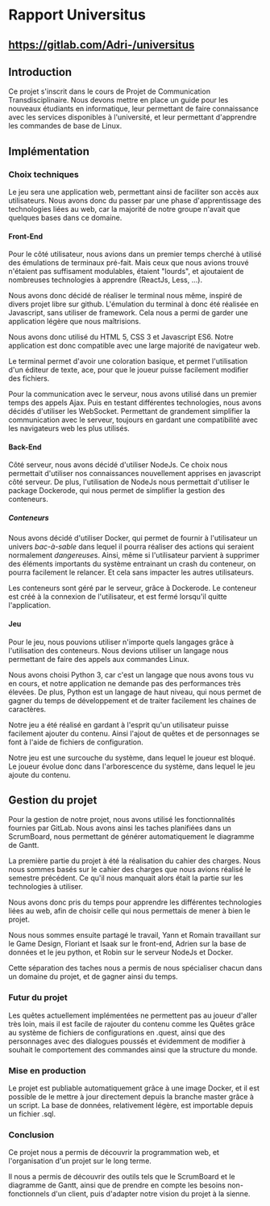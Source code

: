 # Rapport Universitus

## https://gitlab.com/Adri-/universitus



## Introduction



Ce projet s'inscrit dans le cours de Projet de Communication Transdisciplinaire.  Nous devons mettre en place un guide pour les nouveaux étudiants en informatique, leur permettant de faire connaissance avec les services disponibles à l'université, et leur permettant d'apprendre les commandes de base de Linux.

## Implémentation

### Choix techniques

Le jeu sera une application web, permettant ainsi de faciliter son accès aux utilisateurs. Nous avons donc du passer par une phase d'apprentissage des technologies liées au web, car la majorité de notre groupe n'avait que quelques bases dans ce domaine.

#### Front-End

Pour le côté utilisateur, nous avions dans un premier temps cherché à utilisé des émulations de terminaux pré-fait. Mais ceux que nous avions trouvé n'étaient pas suffisament modulables, étaient "lourds", et ajoutaient de nombreuses technologies à apprendre (ReactJs, Less, ...).

Nous avons donc décidé de réaliser le terminal nous même, inspiré de divers projet libre sur github. L'émulation du terminal à donc été réalisée en Javascript, sans utiliser de framework. Cela nous a permi de garder une application légère que nous maîtrisions.

Nous avons donc utilisé du HTML 5, CSS 3 et Javascript ES6. Notre application est donc compatible avec une large majorité de navigateur web.

Le terminal permet d'avoir une coloration basique, et permet l'utilisation d'un  éditeur de texte, ace, pour que le joueur puisse facilement modifier des fichiers.

Pour la communication avec le serveur, nous avons utilisé dans un premier temps des appels Ajax. Puis en testant différentes technologies, nous avons décidés d'utiliser les WebSocket. Permettant de grandement simplifier la communication avec le serveur, toujours en gardant une compatibilité avec les navigateurs web les plus utilisés.



#### Back-End

Côté serveur, nous avons décidé d'utiliser NodeJs. Ce choix nous permettait d'utiliser nos connaissances nouvellement apprises en javascript côté serveur. De plus, l'utilisation de NodeJs nous permettait d'utiliser le package Dockerode, qui nous permet de simplifier la gestion des conteneurs.

##### Conteneurs

Nous avons décidé d'utiliser Docker, qui permet de fournir à l'utilisateur un univers *bac-à-sable* dans lequel il pourra réaliser des actions qui seraient normalement *dangereuse*s. Ainsi, même si l'utilisateur parvient à supprimer des éléments importants du système entrainant un crash du conteneur, on pourra facilement le relancer. Et cela sans impacter les autres utilisateurs.

Les conteneurs sont géré par le serveur, grâce à Dockerode. Le conteneur est créé à la connexion de l'utilisateur, et est fermé lorsqu'il quitte l'application.

#### Jeu

Pour le jeu, nous pouvions utiliser n'importe quels langages grâce à l'utilisation des conteneurs. Nous devions utiliser un langage nous permettant de faire des appels aux commandes Linux.

Nous avons choisi Python 3, car c'est un langage que nous avons tous vu en cours, et notre application ne demande pas des performances très élevées. De plus, Python est un langage de haut niveau, qui nous permet de gagner du temps de développement et de traiter facilement les chaines de caractères.

Notre jeu a été réalisé en gardant à l'esprit qu'un utilisateur puisse facilement ajouter du contenu. Ainsi l'ajout de quêtes et de personnages se font à l'aide de fichiers de configuration.

Notre jeu est une surcouche du système, dans lequel le joueur est bloqué. Le joueur évolue donc dans l'arborescence du système, dans lequel le jeu ajoute du contenu.



## Gestion du projet

Pour la gestion de notre projet, nous avons utilisé les fonctionnalités fournies par GitLab. Nous avons ainsi les taches planifiées dans un ScrumBoard, nous permettant de générer automatiquement le diagramme de Gantt.

La première partie du projet à été la réalisation du cahier des charges. Nous nous sommes basés sur le cahier des charges que nous avions réalisé le semestre précédent. Ce qu'il nous manquait alors était la partie sur les technologies à utiliser.

Nous avons donc pris du temps pour apprendre les différentes technologies liées au web, afin de choisir celle qui nous permettais de mener à bien le projet.

Nous nous sommes ensuite partagé le travail, Yann et Romain travaillant sur le Game Design, Floriant et Isaak sur le front-end,  Adrien sur la base de données et le jeu python, et Robin sur le serveur NodeJs et Docker.

Cette séparation des taches nous a permis de nous spécialiser chacun dans un domaine du projet, et de gagner ainsi du temps.

### Futur du projet

Les quêtes actuellement implémentées ne permettent pas au joueur d'aller très loin, mais il est facile de rajouter du contenu comme les Quêtes grâce au système de fichiers de configurations en .quest, ainsi que des personnages avec des dialogues poussés et évidemment de modifier à souhait le comportement des commandes ainsi que la structure du monde.

### Mise en production

Le projet est publiable automatiquement grâce à une image Docker, et il est possible de le mettre à jour directement depuis la branche master grâce à un script. La base de données, relativement légère, est importable depuis un fichier .sql. 

### Conclusion

Ce projet nous a permis de découvrir la programmation web, et l'organisation d'un projet sur le long terme.

Il nous a permis de découvrir des outils tels que le ScrumBoard et le diagramme de Gantt, ainsi que de prendre en  compte les besoins non-fonctionnels d'un client, puis d'adapter notre vision du projet à la sienne.